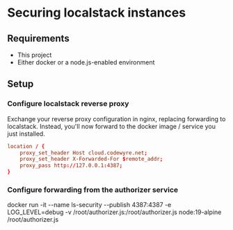 # Securing localstack instances

## Requirements

- This project
- Either docker or a node.js-enabled environment

## Setup

### Configure localstack reverse proxy

Exchange your reverse proxy configuration in nginx, replacing forwarding to localstack. Instead, you'll now forward to the docker image / service you just installed.

```conf
location / {
	proxy_set_header Host cloud.codewyre.net;
	proxy_set_header X-Forwarded-For $remote_addr;
	proxy_pass http://127.0.0.1:4387;
}
```

### Configure forwarding from the authorizer service





 docker run -it --name ls-security --publish 4387:4387 -e LOG_LEVEL=debug -v /root/authorizer.js:/root/authorizer.js node:19-alpine /root/authorizer.js